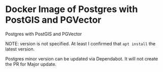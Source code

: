 # Docker Image of Postgres with PostGIS and PGVector

Postgres with PostGIS and PGVector

NOTE: version is not specified. At least I confirmed that `apt install` the latest version.

Postgres minor version can be updated via Dependabot.
It will not create the PR for Major update.